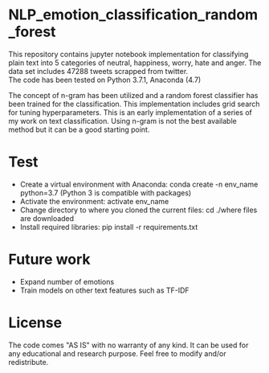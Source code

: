 # NLP_emotion_classification_random_forest
This repository contains jupyter notebook implementation for classifying plain text into 5 categories of neutral, happiness, worry, hate and anger. The data set includes 47288 tweets scrapped from twitter.    
The code has been tested on Python 3.7.1, Anaconda (4.7) 

The concept of n-gram has been utilized and a random forest classifier has been trained for the classification. This implementation includes grid search for tuning hyperparameters.
This is an early implementation of a series of my work on text classification. Using n-gram is not the best available method but it can be a good starting point.

# Test
- Create a virtual environment with Anaconda:  conda create -n env_name python=3.7 (Python 3 is compatible with packages)
- Activate the environment: activate env_name
- Change directory to where you cloned the current files: cd ./where files are downloaded
- Install required libraries: pip install -r requirements.txt

# Future work
- Expand number of emotions
- Train models on other text features such as TF-IDF


# License
The code comes "AS IS" with no warranty of any kind. It can be used for any educational and research purpose. Feel free to modify and/or redistribute.
